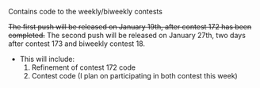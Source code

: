 Contains code to the weekly/biweekly contests

<strike>The first push will be released on January 19th, after contest 172 has been completed.</strike>
The second push will be released on January 27th, two days after contest 173 and biweekly contest 18.
  - This will include:
    1) Refinement of contest 172 code
    2) Contest code (I plan on participating in both contest this week)
